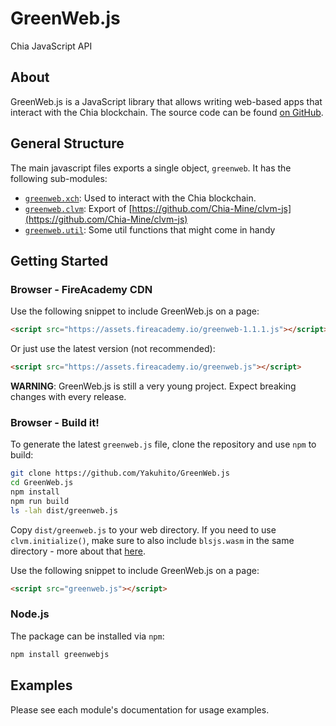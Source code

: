 # GreenWeb.js
Chia JavaScript API

## About

GreenWeb.js is a JavaScript library that allows writing web-based apps that interact with the Chia blockchain. The source code can be found [on GitHub](https://github.com/Yakuhito/GreenWeb.js).

## General Structure

The main javascript files exports a single object, `greenweb`. It has the following sub-modules:

 - [`greenweb.xch`](xch/index.md): Used to interact with the Chia blockchain.
 - [`greenweb.clvm`](clvm/index.md): Export of [https://github.com/Chia-Mine/clvm-js](https://github.com/Chia-Mine/clvm-js)
 - [`greenweb.util`](util/index.md): Some util functions that might come in handy

## Getting Started

### Browser - FireAcademy CDN

Use the following snippet to include GreenWeb.js on a page:

```html
<script src="https://assets.fireacademy.io/greenweb-1.1.1.js"></script>
```

Or just use the latest version (not recommended):

```html
<script src="https://assets.fireacademy.io/greenweb.js"></script>
```

**WARNING**: GreenWeb.js is still a very young project. Expect breaking changes with every release.

### Browser - Build it!
To generate the latest `greenweb.js` file, clone the repository and use `npm` to build:

```sh
git clone https://github.com/Yakuhito/GreenWeb.js
cd GreenWeb.js
npm install
npm run build
ls -lah dist/greenweb.js
```

Copy `dist/greenweb.js` to your web directory.
If you need to use `clvm.initialize()`, make sure to also include `blsjs.wasm` in the same directory - more about that [here](https://github.com/Chia-Mine/clvm-js#use-in-browser).

Use the following snippet to include GreenWeb.js on a page:

```html
<script src="greenweb.js"></script>
```

### Node.js

The package can be installed via `npm`:
```sh
npm install greenwebjs
```


## Examples

Please see each module's documentation for usage examples.